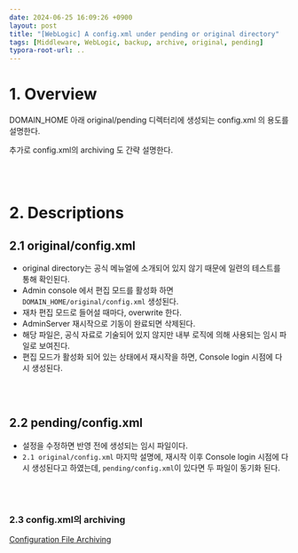 ```yaml
---
date: 2024-06-25 16:09:26 +0900
layout: post
title: "[WebLogic] A config.xml under pending or original directory"
tags: [Middleware, WebLogic, backup, archive, original, pending]
typora-root-url: ..
---
```


# 1. Overview
DOMAIN_HOME 아래 original/pending 디렉터리에 생성되는 config.xml 의 용도를 설명한다.

추가로 config.xml의 archiving 도 간략 설명한다.


<br><br>


# 2. Descriptions

## 2.1 original/config.xml

* original directory는 공식 메뉴얼에 소개되어 있지 않기 때문에 일련의 테스트를 통해 확인된다.
* Admin console 에서 편집 모드를 활성화 하면 `DOMAIN_HOME/original/config.xml` 생성된다.
* 재차 편집 모드로 들어설 때마다, overwrite 한다.
* AdminServer 재시작으로 기동이 완료되면 삭제된다.
* 해당 파일은, 공식 자료로 기술되어 있지 않지만 내부 로직에 의해 사용되는 임시 파일로 보여진다.
* 편집 모드가 활성화 되어 있는 상태에서 재시작을 하면, Console login 시점에 다시 생성된다.
 

<br><br>


## 2.2 pending/config.xml

* 설정을 수정하면 반영 전에 생성되는 임시 파일이다.
* `2.1 original/config.xml` 마지막 설명에, 재시작 이후 Console login 시점에 다시 생성된다고 하였는데, `pending/config.xml`이 있다면 두 파일이 동기화 된다.


<br><br>


### 2.3 config.xml의 archiving

[Configuration File Archiving](https://docs.oracle.com/en/middleware/standalone/weblogic-server/14.1.1.0/domcf/config_files.html#GUID-43B51552-2AFB-4B17-A95E-D502B2C42EA0)
